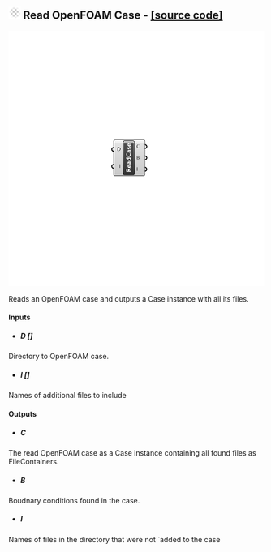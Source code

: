 ## ![](../../images/icons/Read_OpenFOAM_Case.png) Read OpenFOAM Case - [[source code]](https://github.com/Eddy3D-Dev/Eddy3D/tree/dev/Read%20OpenFOAM%20Case.cs)

![](../../images/components/Read_OpenFOAM_Case.png)

Reads an OpenFOAM case and outputs a Case instance with all its files.

#### Inputs
* ##### D []
Directory to OpenFOAM case.
* ##### I []
Names of additional files to include

#### Outputs
* ##### C
The read OpenFOAM case as a Case instance containing all found files as FileContainers.
* ##### B
Boudnary conditions found in the case.
* ##### I
Names of files in the directory that were not `added to the case